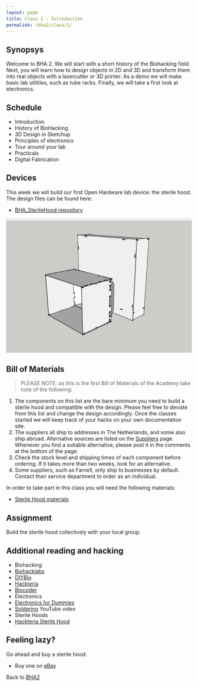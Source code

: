 ```yaml
---
layout: page
title: Class 1 - Introduction
permalink: /bha2/class/1/
---
```


## Synopsys

Welcome to BHA 2. We will start with a short history of the Biohacking field. Next, you will learn how to design objects in 2D and 3D and transform them into real objects with a lasercutter or 3D printer. As a demo we will make basic lab utilities, such as tube racks. Finally, we will take a first look at electronics.

## Schedule

* Introduction
* History of BioHacking
* 3D Design in Sketchup
* Principles of electronics
* Tour around your lab
* Practicals
* Digital Fabrication

## Devices

This week we will build our first Open Hardware lab device: the sterile hood. The design files can be found here:

* [BHA_SterileHood repository](http://www.github.com/biohackacademy/BHA_SterileHood)

![SterileHood](/bha2/class/1/SterileHood.png)

## Bill of Materials

> PLEASE NOTE: as this is the first Bill of Materials of the Academy take note of the following:

1. The components on this list are the bare minimum you need to build a sterile hood and compatible with the design. Please feel free to deviate from this list and change the design accordingly. Once the classes started we will keep track of your hacks on your own documentation site.
2. The suppliers all ship to addresses in The Netherlands, and some also ship abroad. Alternative sources are listed on the [Suppliers](/suppliers/) page. Whenever you find a suitable alternative, please post it in the comments at the bottom of the page.
3. Check the stock level and shipping times of each component before ordering. If it takes more than two weeks, look for an alternative.
4. Some suppliers, such as Farnell, only ship to businesses by default. Contact their service department to order as an individual.

In order to take part in this class you will need the following materials:

* [Sterile Hood materials](http://www.github.com/biohackacademy/BHA_SterileHood/BoM.md)

## Assignment

Build the sterile hood collectively with your local group.

## Additional reading and hacking

* Biohacking
* [Biohacklabs](http://www.biohacklabs.org)
* [DIYBio](http://www.diybio.org)
* [Hackteria](http://www.hackteria.org)
* [Biocoder](http://www.biocoder.com)
* Electronics
* [Electronics for Dummies](http://www.amazon.com/Electronics-For-Dummies-Cathleen-Shamieh/dp/0470286970)
* [Soldering](https://www.youtube.com/watch?v=oqV2xU1fee8) YouTube video
* Sterile Hoods
* [Hackteria Sterile Hood](http://hackteria.org/wiki/index.php/DIY_Sterlisation_Hood)

## Feeling lazy?

Go ahead and buy a sterile hood:

* Buy one on [eBay](http://www.ebay.com/bhp/laminar-flow-hood)


Back to [BHA2](/bha2/)
